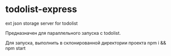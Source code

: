 # todolist-express
ext json storage server for todolist



Предназначен для параллельного запуска с todolist.

Для запуска, выполнить в склонированной директории проекта npm i && npm start


